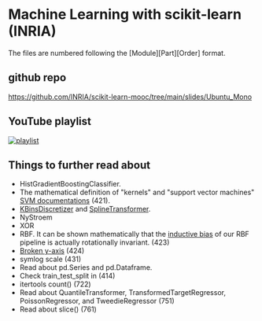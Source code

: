 # Machine Learning with scikit-learn (INRIA)

The files are numbered following the [Module][Part][Order] format.

## github repo

https://github.com/INRIA/scikit-learn-mooc/tree/main/slides/Ubuntu_Mono

## YouTube playlist

[![playlist](https://i.ytimg.com/vi/ZHUU9ppmOq8/mqdefault.jpg)](https://www.youtube.com/watch?v=jkKO_q1D_-Y&list=PL2okA_2qDJ-m44KooOI7x8tu85wr4ez4f&pp=iAQB)

## Things to further read about

- HistGradientBoostingClassifier.
- The mathematical definition of "kernels" and "support vector machines" [SVM documentations](https://scikit-learn.org/stable/modules/svm.html) (421).
- [KBinsDiscretizer](https://scikit-learn.org/stable/modules/generated/sklearn.preprocessing.KBinsDiscretizer.html) and [SplineTransformer](https://scikit-learn.org/stable/modules/generated/sklearn.preprocessing.SplineTransformer.html).
- NyStroem
- XOR
- RBF. It can be shown mathematically that the [inductive bias](https://en.wikipedia.org/wiki/Inductive_bias) of our RBF pipeline is actually rotationally invariant. (423)
- [Broken y-axis](https://stackoverflow.com/questions/63726234/how-to-draw-a-broken-y-axis-catplot-graphes-with-seaborn) (424)
- symlog scale (431)
- Read about pd.Series and pd.Dataframe.
- Check train_test_split in (414)
- itertools count() (722)
- Read about QuantileTransformer, TransformedTargetRegressor, PoissonRegressor, and TweedieRegressor (751)
- Read about slice() (761)
